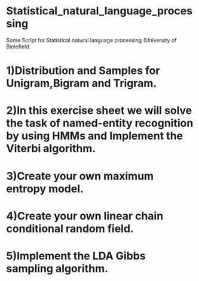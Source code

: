 # Statistical_natural_language_processing
Some Script for Statistical natural language processing (University of Bielefield.

# 1)Distribution and Samples for Unigram,Bigram and Trigram.

# 2)In this exercise sheet we will solve the task of named-entity recognition by using HMMs and Implement the Viterbi algorithm.

# 3)Create your own maximum entropy model.

# 4)Create your own linear chain conditional random field.

# 5)Implement the LDA Gibbs sampling algorithm.
